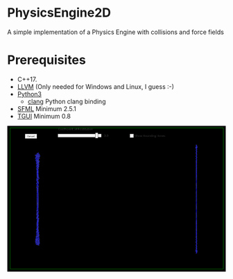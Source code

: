 # PhysicsEngine2D
A simple implementation of a Physics Engine with collisions and force fields

# Prerequisites
* C++17.
* [LLVM](https://clang.llvm.org/) (Only needed for Windows and Linux, I guess :-)
* [Python3](http://python.org/)
	* [clang](https://pypi.org/project/clang/) Python clang binding
* [SFML](https://www.sfml-dev.org/) Minimum 2.5.1
* [TGUI](https://tgui.eu/) Minimum 0.8

![Example Image](screenShot.gif)
